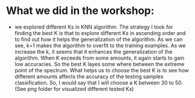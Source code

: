 # What we did in the workshop:

* we explored different Ks in KNN algorithm. The strategy I took for finding the best K is that to explore different Ks in ascending order and to find out how it helps the generalization of the algorithm. As we can see, k=1 makes the algorithm to overfit to the training examples. As we increase the k, it seems that it enhances the generalization of the algorithm. When K exceeds from some amounts, it again starts to gain low accuracies. So the best K layes some where between the extreme point of the spectrum. What helps us to choose the best K is to see how different amounts affects the accuracy of the testing samples classification.
So, I would say that I will choose a K between 30 to 50. (See png folder for visualized different tested Ks)


